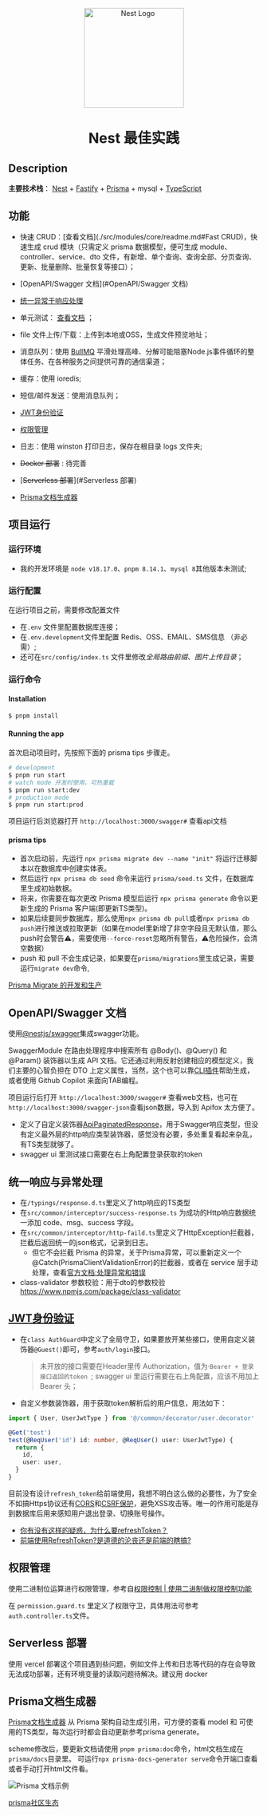 <p align="center">
  <a href="https://nest.nodejs.cn/" target="blank"><img src="https://nestjs.com/img/logo-small.svg" width="200" alt="Nest Logo" /></a>
</p>
<H1 align="center">Nest 最佳实践</H1>

## Description
**主要技术栈**： [Nest](https://github.com/nestjs/nest) + [Fastify](https://www.fastify.cn/) + [Prisma](https://prisma.nodejs.cn/) + mysql + [TypeScript](https://www.tslang.cn/docs/home.html) 

## 功能

- 快速 CRUD：[查看文档](./src/modules/core/readme.md#Fast CRUD)，快速生成 crud 模块（只需定义 prisma 数据模型，便可生成 module、controller、service、dto 文件，有新增、单个查询、查询全部、分页查询、更新、批量删除、批量恢复等接口）；
- [OpenAPI/Swagger 文档](#OpenAPI/Swagger 文档)
- [统一异常于响应处理](#统一响应与异常处理)
- 单元测试： [查看文档](./src/modules/core/unit-test.md) ；
- file 文件上传/下载：上传到本地或OSS，生成文件预览地址；
- 消息队列：使用 [BullMQ](https://docs.bullmq.io/) 平滑处理高峰、分解可能阻塞Node.js事件循环的整体任务、在各种服务之间提供可靠的通信渠道；
- 缓存：使用 ioredis;
- 短信/邮件发送：使用消息队列；
- [JWT身份验证](#JWT身份验证)
- [权限管理](#权限管理)
- 日志：使用 winston 打印日志，保存在根目录 logs 文件夹;


- ~~Docker 部署~~ : 待完善
- [~~Serverless 部署~~](#Serverless 部署)
- [Prisma文档生成器](#Prisma文档生成器)


## 项目运行

### 运行环境

- 我的开发环境是 `node v18.17.0`、`pnpm 8.14.1`、`mysql 8`其他版本未测试;

### 运行配置

在运行项目之前，需要修改配置文件

- 在`.env` 文件里配置数据库连接；
- 在`.env.development`文件里配置 Redis、OSS、EMAIL、SMS信息  （非必需）;
- 还可在`src/config/index.ts` 文件里修改*全局路由前缀*、*图片上传目录*；

### 运行命令

#### Installation

```bash
$ pnpm install
```

#### Running the app

首次启动项目时，先按照下面的 prisma tips 步骤走。

```bash
# development
$ pnpm run start
# watch mode 开发时使用，可热重载
$ pnpm run start:dev
# production mode
$ pnpm run start:prod
```

项目运行后浏览器打开 `http://localhost:3000/swagger#` 查看api文档

#### prisma tips

- 首次启动前，先运行 `npx prisma migrate dev --name "init"` 将运行迁移脚本以在数据库中创建实体表。
- 然后运行 `npx prisma db seed` 命令来运行 `prisma/seed.ts` 文件，在数据库里生成初始数据。
- 将来，你需要在每次更改 Prisma 模型后运行 `npx prisma generate` 命令以更新生成的 Prisma 客户端(即更新TS类型)。
- 如果后续要同步数据库，那么使用`npx prisma db pull`或者`npx prisma db push`进行推送或拉取更新（如果在model里新增了非空字段且无默认值，那么push时会警告⚠️，需要使用`--force-reset`忽略所有警告，⚠️危险操作，会清空数据）
- push 和 pull 不会生成记录，如果要在`prisma/migrations`里生成记录，需要运行`migrate dev`命令,

[Prisma Migrate 的开发和生产](https://prisma.nodejs.cn/concepts/components/prisma-migrate/migrate-development-production)

## OpenAPI/Swagger 文档

使用[@nestjs/swagger](https://nest.nodejs.cn/openapi/introduction)集成swagger功能。

SwaggerModule 在路由处理程序中搜索所有 @Body()、@Query() 和 @Param() 装饰器以生成 API 文档。它还通过利用反射创建相应的模型定义，我们主要的心智负担在 DTO 上定义属性，当然，这个也可以靠[CLI插件](https://nest.nodejs.cn/openapi/cli-plugin)帮助生成，或者使用 Github Copilot 来面向TAB编程。

项目运行后打开 `http://localhost:3000/swagger#` 查看web文档，也可在`http://localhost:3000/swagger-json`查看json数据，导入到 Apifox 太方便了。

- 定义了自定义装饰器[ApiPaginatedResponse](./src/common/decorator/paginated.decorator.ts)，用于Swagger响应类型，但没有定义最外层的http响应类型装饰器，感觉没有必要，多处重复看起来杂乱，有TS类型就够了。
- swagger ui 里测试接口需要在右上角配置登录获取的token

## 统一响应与异常处理

- 在`/typings/response.d.ts`里定义了http响应的TS类型
- 在`src/common/interceptor/success-response.ts` 为成功的Http响应数据统一添加 code、msg、success 字段。
- 在`src/common/interceptor/http-faild.ts`里定义了HttpException拦截器，拦截后返回统一的json格式，记录到日志。
  - 但它不会拦截 Prisma 的异常，关于Prisma异常，可以重新定义一个 @Catch(PrismaClientValidationError)的拦截器，或者在 service 层手动处理，查看[官方文档:处理异常和错误](https://prisma.nodejs.cn/concepts/components/prisma-client/handling-exceptions-and-errors)
- class-validator 参数校验：用于dto的参数校验 https://www.npmjs.com/package/class-validator

## [JWT身份验证](https://nest.nodejs.cn/security/authentication#jwt-%E4%BB%A4%E7%89%8C)

- 在`class AuthGuard`中定义了全局守卫，如果要放开某些接口，使用自定义装饰器`@Guest()`即可，参考`auth/login`接口。

  > 未开放的接口需要在Header里传 Authorization，值为·`Bearer + 登录接口返回的token `; swagger ui 里运行需要在右上角配置，应该不用加上 Bearer 头；

- 自定义参数装饰器，用于获取token解析后的用户信息，用法如下：

```ts
import { User, UserJwtType } from '@/common/decorator/user.decorator'

@Get('test')
test(@ReqUser('id') id: number, @ReqUser() user: UserJwtType) {
  return {
    id,
    user: user,
  }
}
```

目前没有设计`refresh_token`给前端使用，我想不明白这么做的必要性，为了安全不如搞Https协议还有[CORS](https://nest.nodejs.cn/security/cors)和[CSRF保护](https://nest.nodejs.cn/security/csrf)，避免XSS攻击等。唯一的作用可能是存到数据库后用来感知用户退出登录、切换账号操作。

- [你有没有这样的疑惑，为什么要refreshToken？](https://juejin.cn/post/7081578246055133214)
- [前端使用RefreshToken?是道德的沦丧还是前端的瞎搞?](https://juejin.cn/post/7263117148373205049?from=search-suggest)



## 权限管理

使用二进制位运算进行权限管理，参考自[权限控制 | 使用二进制做权限控制功能](https://zhuanlan.zhihu.com/p/30103832)

在 `permission.guard.ts` 里定义了权限守卫，具体用法可参考`auth.controller.ts`文件。

## Serverless 部署

使用 vercel 部署这个项目遇到些问题，例如文件上传和日志等代码的存在会导致无法成功部署，还有环境变量的读取问题待解决。建议用 docker



## Prisma文档生成器

[Prisma文档生成器](https://github.com/pantharshit00/prisma-docs-generator) 从 Prisma 架构自动生成引用，可方便的查看 model 和 可使用的TS类型，每次运行时都会自动更新参考prisma generate。

scheme修改后，要更新文档请使用 `pnpm prisma:doc`命令，html文档生成在`prisma/docs`目录里。
可运行`npx prisma-docs-generator serve`命令开端口查看或者手动打开html文件看。

![Prisma 文档示例](https://user-images.githubusercontent.com/22195362/89097596-edeadc00-d3fd-11ea-91ea-86d5d8076da0.png)

[prisma社区生态](https://www.prisma.io/docs/orm/prisma-schema/overview/generators#community-generators)